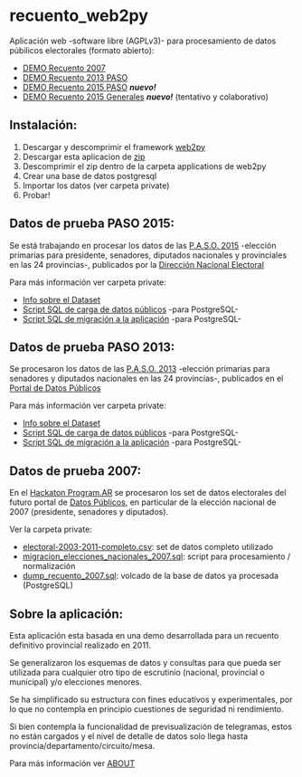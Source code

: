 recuento_web2py
===============

Aplicación web -software libre (AGPLv3)- para procesamiento de datos púbilicos electorales (formato abierto):

 * [DEMO Recuento 2007](http://www.web2py.com.ar/recuento2007)
 * [DEMO Recuento 2013 PASO](http://www.web2py.com.ar/recuento2013paso)
 * [DEMO Recuento 2015 PASO](http://www.web2py.com.ar/recuento2015paso) ***nuevo!***
 * [DEMO Recuento 2015 Generales](http://www.web2py.com.ar/recuento2015paso) ***nuevo!*** (tentativo y colaborativo)

Instalación:
------------

 1. Descargar y descomprimir el framework [web2py](http://www.web2py.com.ar/)
 2. Descargar esta aplicacion de [zip](https://github.com/reingart/recuento_web2py/archive/master.zip)
 3. Descomprimir el zip dentro de la carpeta applications de web2py
 3. Crear una base de datos postgresql
 4. Importar los datos (ver carpeta private)
 5. Probar!

Datos de prueba PASO 2015:
--------------------------

Se está trabajando en procesar los datos de las [P.A.S.O. 2015](http://www.resultados.gob.ar/)
-elección primarias para presidente, senadores, diputados nacionales y provinciales en las 24 provincias-, 
publicados por la [Dirección Nacional Electoral](http://elecciones.gob.ar/articulo_sub_sub.php?secc=2&sub_secc=9&sub_sub_secc=69)

Para más información ver carpeta private: 
 * [Info sobre el Dataset](private/2015-primarias/README.md)
 * [Script SQL de carga de datos públicos](private/2015-primarias/carga.sql) -para PostgreSQL-
 * [Script SQL de migración a la aplicación](private/2015-primarias/migracion.sql) -para PostgreSQL-

Datos de prueba PASO 2013:
--------------------------

Se procesaron los datos de las [P.A.S.O. 2013](http://www.resultados.gob.ar/)
-elección primarias para senadores y diputados nacionales en las 24 provincias-, 
publicados en el [Portal de Datos Públicos](http://www.datospublicos.gov.ar/)

Para más información ver carpeta private: 
 * [Info sobre el Dataset](private/2013-primarias/README.md)
 * [Script SQL de carga de datos públicos](private/2013-primarias/carga.sql) -para PostgreSQL-
 * [Script SQL de migración a la aplicación](private/2013-primarias/migracion.sql) -para PostgreSQL-

Datos de prueba 2007:
---------------------

En el [Hackaton Program.AR](http://datospublicos.gob.ar/hackatonprogramar/) 
se procesaron los set de datos electorales del futuro portal de 
[Datos Públicos](http://www.datospublicos.gov.ar/), en particular de la elección
nacional de 2007 (presidente, senadores y diputados).

Ver la carpeta private:
 * [electoral-2003-2011-completo.csv](private/2003-2011/electoral-2003-2011-completo.csv): set de datos completo utilizado
 * [migracion_elecciones_nacionales_2007.sql](private/2003-2011/migracion_elecciones_nacionales_2007.sql): script para procesamiento / normalización
 * [dump_recuento_2007.sql](private/2003-2011/dump_recuento_2007.sql): volcado de la base de datos ya procesada (PostgreSQL)

Sobre la aplicación:
--------------------

Esta aplicación esta basada en una demo desarrollada para un recuento definitivo provincial realizado en 2011.

Se generalizaron los esquemas de datos y consultas para que pueda ser utilizada para cualquier otro tipo de
escrutinio (nacional, provincial o municipal) y/o elecciones menores.

Se ha simplificado su estructura con fines educativos y experimentales, por lo que no contempla en principio
cuestiones de seguridad ni rendimiento.

Si bien contempla la funcionalidad de previsualización de telegramas, estos no están cargados y el nivel de
detalle de datos solo llega hasta provincia/departamento/circuito/mesa.

Para más información ver [ABOUT](ABOUT)
